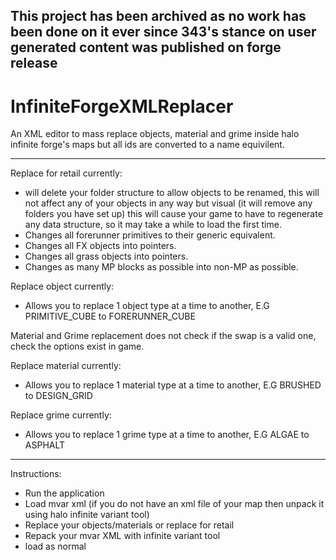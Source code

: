 ## This project has been archived as no work has been done on it ever since 343's stance on user generated content was published on forge release

# InfiniteForgeXMLReplacer
 An XML editor to mass replace objects, material and grime inside halo infinite forge's maps but all ids are converted to a name equivilent.

---

Replace for retail currently:
- will delete your folder structure to allow objects to be renamed, this will not affect any of your objects in any way but visual (it will remove any folders you have set up) this will cause your game to have to regenerate any data structure, so it may take a while to load the first time.
- Changes all forerunner primitives to their generic equivalent.
- Changes all FX objects into pointers.
- Changes all grass objects into pointers.
- Changes as many MP blocks as possible into non-MP as possible.

Replace object currently:
- Allows you to replace 1 object type at a time to another, E.G PRIMITIVE_CUBE to FORERUNNER_CUBE

Material and Grime replacement does not check if the swap is a valid one, check the options exist in game.

Replace material currently:
- Allows you to replace 1 material type at a time to another, E.G BRUSHED to DESIGN_GRID

Replace grime currently:
- Allows you to replace 1 grime type at a time to another, E.G ALGAE to ASPHALT

---

Instructions:
- Run the application
- Load mvar xml (if you do not have an xml file of your map then unpack it using halo infinite variant tool)
- Replace your objects/materials or replace for retail
- Repack your mvar XML with infinite variant tool
- load as normal
